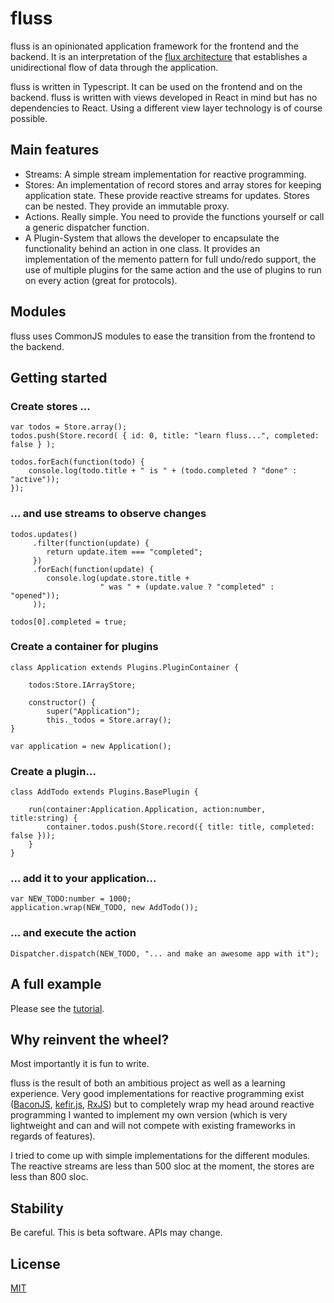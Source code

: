 fluss
=====

fluss is an opinionated application framework for the frontend and the backend. It is an interpretation of the
[flux architecture](http://facebook.github.io/flux/) that establishes a unidirectional flow of data through the application.

fluss is written in Typescript. It can be used on the frontend and on the backend. fluss is written with views developed
in React in mind but has no dependencies to React. Using a different view layer technology is of course possible.

## Main features

* Streams: A simple stream implementation for reactive programming.
* Stores: An implementation of record stores and array stores for keeping application state.
  These provide reactive streams for updates. Stores can be nested. They provide an
  immutable proxy.
* Actions. Really simple. You need to provide the functions yourself or call a generic dispatcher function.
* A Plugin-System that allows the developer to encapsulate the functionality behind an action in one class. It provides an
  implementation of the memento pattern for full undo/redo support, the use of multiple plugins for the same action and
  the use of plugins to run on every action (great for protocols).

## Modules

fluss uses CommonJS modules to ease the transition from the frontend to the backend.

## Getting started

### Create stores ...

    var todos = Store.array();
    todos.push(Store.record( { id: 0, title: "learn fluss...", completed: false } );

    todos.forEach(function(todo) {
        console.log(todo.title + " is " + (todo.completed ? "done" : "active"));
    });

### ... and use streams to observe changes

    todos.updates()
         .filter(function(update) {
            return update.item === "completed";
         })
         .forEach(function(update) {
            console.log(update.store.title +
                        " was " + (update.value ? "completed" : "opened"));
         ));

    todos[0].completed = true;

### Create a container for plugins

    class Application extends Plugins.PluginContainer {

        todos:Store.IArrayStore;

        constructor() {
            super("Application");
            this._todos = Store.array();
    }

    var application = new Application();

### Create a plugin...

    class AddTodo extends Plugins.BasePlugin {

        run(container:Application.Application, action:number, title:string) {
            container.todos.push(Store.record({ title: title, completed: false }));
        }
    }

### ... add it to your application...

    var NEW_TODO:number = 1000;
    application.wrap(NEW_TODO, new AddTodo());

### ... and execute the action

    Dispatcher.dispatch(NEW_TODO, "... and make an awesome app with it");



## A full example

Please see the [tutorial](examples/tutorial.md).

## Why reinvent the wheel?

Most importantly it is fun to write.

fluss is the result of both an ambitious project as well as a learning experience. Very good implementations for reactive
programming exist ([BaconJS](https://baconjs.github.io/), [kefir.js](http://pozadi.github.io/kefir/), [RxJS](https://github.com/Reactive-Extensions/RxJS))
but to completely wrap my head around reactive programming I wanted to implement my own version (which is very lightweight
and can and will not compete with existing frameworks in regards of features).

I tried to come up with simple implementations for the different modules. The reactive streams are less than 500 sloc
at the moment, the stores are less than 800 sloc.


## Stability

Be careful. This is beta software. APIs may change.

## License

[MIT](LICENSE)




